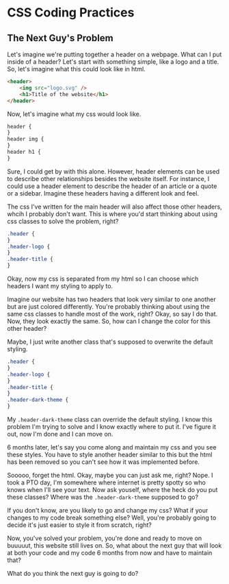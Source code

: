 <!-- Headings -->

# CSS Coding Practices

## The Next Guy's Problem

Let's imagine we're putting together a header on a webpage. What can I put inside of a header? Let's start with something simple, like a logo and a title. So, let's imagine what this could look like in html.

```html
<header>
	<img src="logo.svg" />
	<h1>Title of the website</h1>
</header>
```

Now, let's imagine what my css would look like.

```css
header {
}
header img {
}
header h1 {
}
```

Sure, I could get by with this alone. However, header elements can be used to describe other relationships besides the website itself. For instance, I could use a header element to describe the header of an article or a quote or a sidebar. Imagine these headers having a different look and feel.

The css I've written for the main header will also affect those other headers, whcih I probably don't want. This is where you'd start thinking about using css classes to solve the problem, right?

```css
.header {
}
.header-logo {
}
.header-title {
}
```

Okay, now my css is separated from my html so I can choose which headers I want my styling to apply to.

Imagine our website has two headers that look very similar to one another but are just colored differently. You're probably thinking about using the same css classes to handle most of the work, right? Okay, so say I do that. Now, they look exactly the same. So, how can I change the color for this other header?

Maybe, I just write another class that's supposed to overwrite the default styling.

```css
.header {
}
.header-logo {
}
.header-title {
}
.header-dark-theme {
}
```

My `.header-dark-theme` class can override the default styling. I know this problem I'm trying to solve and I know exactly where to put it. I've figure it out, now I'm done and I can move on.

6 months later, let's say you come along and maintain my css and you see these styles. You have to style another header similar to this but the html has been removed so you can't see how it was implemented before.

Sooooo, forget the html. Okay, maybe you can just ask me, right? Nope. I took a PTO day, I'm somewhere where internet is pretty spotty so who knows when I'll see your text. Now ask youself, where the heck do you put these classes? Where was the `.header-dark-theme` supposed to go?

If you don't know, are you likely to go and change my css? What if your changes to my code break something else? Well, you're probably going to decide it's just easier to style it from scratch, right?

Now, you've solved your problem, you're done and ready to move on buuuuut, this website still lives on. So, what about the next guy that will look at both your code and my code 6 months from now and have to maintain that?

What do you think the next guy is going to do?
